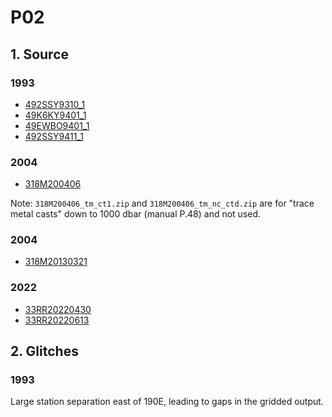 # P02
## 1. Source
### 1993
+ [492SSY9310_1](https://cchdo.ucsd.edu/cruise/492SSY9310_1)
+ [49K6KY9401_1](https://cchdo.ucsd.edu/cruise/49K6KY9401_1)
+ [49EWBO9401_1](https://cchdo.ucsd.edu/cruise/49EWBO9401_1)
+ [492SSY9411_1](https://cchdo.ucsd.edu/cruise/492SSY9411_1)

### 2004

+ [318M200406](https://cchdo.ucsd.edu/cruise/318M200406)

Note: `318M200406_tm_ct1.zip` and `318M200406_tm_nc_ctd.zip` are for "trace metal casts" down to 1000 dbar (manual P.48) and not used.

### 2004

+ [318M20130321](https://cchdo.ucsd.edu/cruise/318M20130321)

### 2022

+ [33RR20220430](https://cchdo.ucsd.edu/cruise/33RR20220430)
+ [33RR20220613](https://cchdo.ucsd.edu/cruise/33RR20220613)

## 2. Glitches

### 1993
Large station separation east of 190E, leading to gaps in the gridded output.
